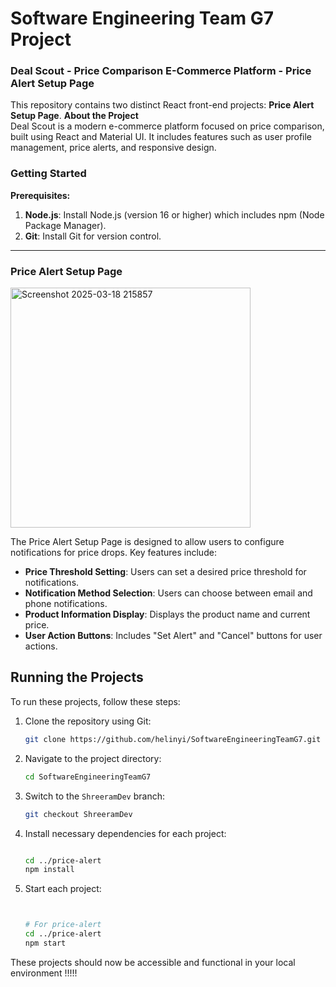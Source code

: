 
# Software Engineering Team G7 Project

### Deal Scout - Price Comparison E-Commerce Platform - Price Alert Setup Page



This repository contains two distinct React front-end projects: **Price Alert Setup Page**.
**About the Project**  
Deal Scout is a modern e-commerce platform focused on price comparison, built using React and Material UI. It includes features such as user profile management, price alerts, and responsive design.

### Getting Started  
**Prerequisites:**  
1. **Node.js**: Install Node.js (version 16 or higher) which includes npm (Node Package Manager).
2. **Git**: Install Git for version control.



---


### Price Alert Setup Page
<img width="384" alt="Screenshot 2025-03-18 215857" src="https://github.com/user-attachments/assets/fb11afb7-360f-4411-be66-f1d8a7e18328" />

The Price Alert Setup Page is designed to allow users to configure notifications for price drops. Key features include:

- **Price Threshold Setting**: Users can set a desired price threshold for notifications.
- **Notification Method Selection**: Users can choose between email and phone notifications.
- **Product Information Display**: Displays the product name and current price.
- **User Action Buttons**: Includes "Set Alert" and "Cancel" buttons for user actions.




## Running the Projects

To run these projects, follow these steps:

1. Clone the repository using Git:
   ```bash
   git clone https://github.com/helinyi/SoftwareEngineeringTeamG7.git
   ```

2. Navigate to the project directory:
   ```bash
   cd SoftwareEngineeringTeamG7
   ```

3. Switch to the `ShreeramDev` branch:
   ```bash
   git checkout ShreeramDev
   ```

4. Install necessary dependencies for each project:
   ```bash
   
   cd ../price-alert
   npm install
   ```

5. Start each project:
   ```bash

   
   # For price-alert
   cd ../price-alert
   npm start
   ```

These projects should now be accessible and functional in your local environment !!!!!
